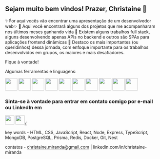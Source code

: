 ## Sejam muito bem vindos! Prazer, Christaine 👋

✨Ṕor aqui vocês vão encontrar uma apresentação de um desenvolvedor web✨
🌱 Aqui você encontrará alguns dos projetos que me acompanharam nos últimos meses ganhando vida
🌱 Existem alguns trabalhos full stack, alguns desenvolvendo apenas APIs no backend e outros são SPAs para aplicações frontend dinâmicas
🌱 Destaco os mais importantes (ou queridinhos) dessa jornada, com enfoque importante para os trabalhos desenvolvidos em grupos, os maiores e mais desafiadores.

Fique à vontade!

Algumas ferramentas e linguagens:

<code><img src="https://cdn.jsdelivr.net/gh/devicons/devicon/icons/html5/html5-original-wordmark.svg" height="40"/></code>
<code><img src="https://cdn.jsdelivr.net/gh/devicons/devicon/icons/css3/css3-original-wordmark.svg" height="40"/></code>
<code><img src="https://cdn.jsdelivr.net/gh/devicons/devicon/icons/javascript/javascript-plain.svg" height="40"/></code>
<code><img src="https://cdn.jsdelivr.net/gh/devicons/devicon/icons/react/react-original-wordmark.svg" height="40"/></code>
<code><img src="https://cdn.jsdelivr.net/gh/devicons/devicon/icons/nodejs/nodejs-original-wordmark.svg" height="40"/></code>
<code><img src="https://cdn.jsdelivr.net/gh/devicons/devicon/icons/mongodb/mongodb-original-wordmark.svg" height="40"/></code>
<code><img src="https://cdn.jsdelivr.net/gh/devicons/devicon/icons/postgresql/postgresql-original-wordmark.svg" height="40"/></code>
<code><img src="https://cdn.jsdelivr.net/gh/devicons/devicon/icons/redis/redis-original-wordmark.svg" height="40"/></code>
<code><img src="https://cdn.jsdelivr.net/gh/devicons/devicon/icons/docker/docker-original-wordmark.svg" height="40"/></code>
<code><img src="https://cdn.jsdelivr.net/gh/devicons/devicon/icons/git/git-original-wordmark.svg" height="40" /></code>


### Sinta-se à vontade para entrar em contato comigo por e-mail ou LinkedIn em

<code><a href="mailto: christaine.miranda@gmail.com"/><img src="https://cdn-icons-png.flaticon.com/512/5968/5968534.png" height="30"/></a></code>
<code><a href="https://www.linkedin.com/in/christaine-miranda"><img src="https://cdn-icons-png.flaticon.com/512/174/174857.png" height="30"/>/</a></code>



key words - HTML, CSS, JavaScript, React, Node, Express, TypeScript, MongoDB, PostgreSQL, Prisma, Redis, Docker, Git, Nest

contatos - christaine.miranda@gmail.com | linkedin.com/in/christaine-miranda

          

